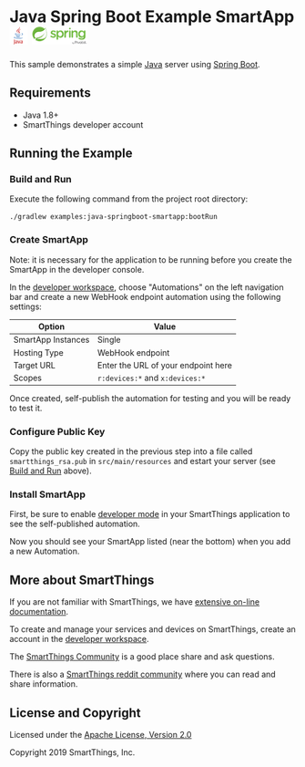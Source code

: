 # Java Spring Boot Example SmartApp ![java-logo](../../docs/java-logo.png) ![spring-logo](../../docs/spring-logo.png)

This sample demonstrates a simple [Java](https://www.oracle.com/java/) server using
[Spring Boot](https://spring.io).

## Requirements

* Java 1.8+
* SmartThings developer account

## Running the Example

### Build and Run

Execute the following command from the project root directory:

```
./gradlew examples:java-springboot-smartapp:bootRun
```

### Create SmartApp

Note: it is necessary for the application to be running before you create the SmartApp
in the developer console.

In the [developer workspace](https://devworkspace.developer.samsung.com/smartthingsconsole/iotweb/site/index.html),
choose "Automations" on the left navigation bar and create a new WebHook endpoint automation using the following
settings:

| Option             | Value                               |
|--------------------|-------------------------------------|
| SmartApp Instances | Single                              |
| Hosting Type       | WebHook endpoint                    |
| Target URL         | Enter the URL of your endpoint here |
| Scopes             | `r:devices:*` and `x:devices:*`     |

Once created, self-publish the automation for testing and you will be ready to test it.

### Configure Public Key

Copy the public key created in the previous step into a file called `smartthings_rsa.pub` in `src/main/resources`
and estart your server (see [Build and Run](#build-and-run) above).

### Install SmartApp

First, be sure to enable
[developer mode](https://smartthings.developer.samsung.com/docs/guides/testing/developer-mode.html#Enable-Developer-Mode)
in your SmartThings application to see the self-published automation.

Now you should see your SmartApp listed (near the bottom) when you add a new Automation.

## More about SmartThings

If you are not familiar with SmartThings, we have
[extensive on-line documentation](https://smartthings.developer.samsung.com/develop/index.html).

To create and manage your services and devices on SmartThings, create an account in the
[developer workspace](https://devworkspace.developer.samsung.com/).

The [SmartThings Community](https://community.smartthings.com/c/developers/) is a good place share and
ask questions.

There is also a [SmartThings reddit community](https://www.reddit.com/r/SmartThings/) where you
can read and share information.

## License and Copyright

Licensed under the [Apache License, Version 2.0](https://www.apache.org/licenses/LICENSE-2.0)

Copyright 2019 SmartThings, Inc.
